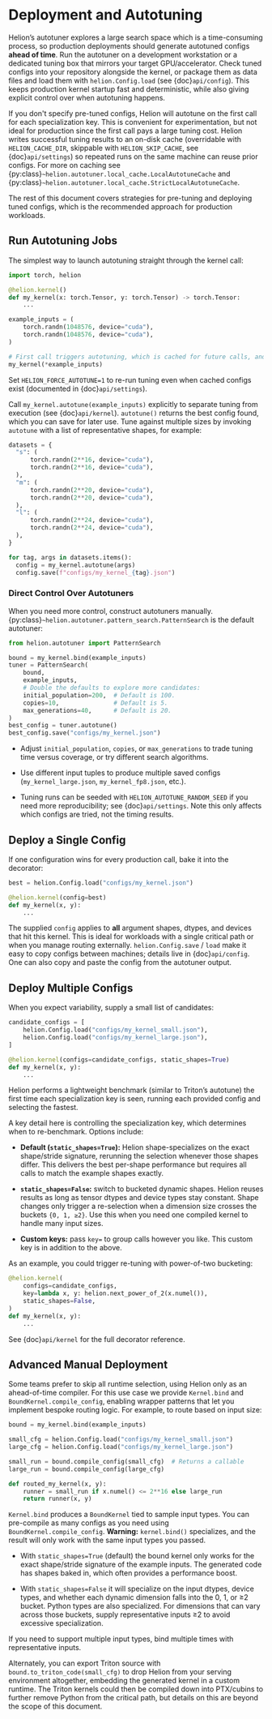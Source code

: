 # Deployment and Autotuning

Helion’s autotuner explores a large search space which is a
time-consuming process, so production deployments should generate
autotuned configs **ahead of time**. Run the autotuner on a development
workstation or a dedicated tuning box that mirrors your target
GPU/accelerator. Check tuned configs into your repository alongside the kernel,
or package them as data files and load them with `helion.Config.load`
(see {doc}`api/config`). This keeps production kernel startup fast and
deterministic, while also giving explicit control over when autotuning
happens.

If you don't specify pre-tuned configs, Helion will autotune on the
first call for each specialization key. This is convenient for
experimentation, but not ideal for production since the first call
pays a large tuning cost.  Helion writes successful tuning results to
an on-disk cache (overridable with `HELION_CACHE_DIR`, skippable
with `HELION_SKIP_CACHE`, see {doc}`api/settings`) so repeated
runs on the same machine can reuse prior configs.  For more on
caching see {py:class}`~helion.autotuner.local_cache.LocalAutotuneCache`
and {py:class}`~helion.autotuner.local_cache.StrictLocalAutotuneCache`.

The rest of this document covers strategies for pre-tuning and deploying
tuned configs, which is the recommended approach for production workloads.

## Run Autotuning Jobs

The simplest way to launch autotuning straight through the kernel call:

```python
import torch, helion

@helion.kernel()
def my_kernel(x: torch.Tensor, y: torch.Tensor) -> torch.Tensor:
    ...

example_inputs = (
    torch.randn(1048576, device="cuda"),
    torch.randn(1048576, device="cuda"),
)

# First call triggers autotuning, which is cached for future calls, and prints the best config found.
my_kernel(*example_inputs)
```
Set `HELION_FORCE_AUTOTUNE=1` to re-run tuning even when cached configs
exist (documented in {doc}`api/settings`).

Call `my_kernel.autotune(example_inputs)` explicitly to separate
tuning from execution (see {doc}`api/kernel`).
`autotune()` returns the best config found, which you can save for
later use.  Tune against multiple sizes by invoking `autotune` with
a list of representative shapes, for example:

```python
datasets = {
  "s": (
      torch.randn(2**16, device="cuda"),
      torch.randn(2**16, device="cuda"),
  ),
  "m": (
      torch.randn(2**20, device="cuda"),
      torch.randn(2**20, device="cuda"),
  ),
  "l": (
      torch.randn(2**24, device="cuda"),
      torch.randn(2**24, device="cuda"),
  ),
}

for tag, args in datasets.items():
  config = my_kernel.autotune(args)
  config.save(f"configs/my_kernel_{tag}.json")
```

### Direct Control Over Autotuners

When you need more control, construct autotuners
manually. {py:class}`~helion.autotuner.pattern_search.PatternSearch` is the default
autotuner:

```python
from helion.autotuner import PatternSearch

bound = my_kernel.bind(example_inputs)
tuner = PatternSearch(
    bound,
    example_inputs,
    # Double the defaults to explore more candidates:
    initial_population=200,  # Default is 100.
    copies=10,               # Default is 5.
    max_generations=40,      # Default is 20.
)
best_config = tuner.autotune()
best_config.save("configs/my_kernel.json")
```

- Adjust `initial_population`, `copies`, or `max_generations` to trade
tuning time versus coverage, or try different search algorithms.

- Use different input tuples to produce multiple saved configs
(`my_kernel_large.json`, `my_kernel_fp8.json`, etc.).

- Tuning runs can be seeded with `HELION_AUTOTUNE_RANDOM_SEED` if you
need more reproducibility; see {doc}`api/settings`.  Note this only
affects which configs are tried, not the timing results.

## Deploy a Single Config

If one configuration wins for every production call, bake it into the decorator:

```python
best = helion.Config.load("configs/my_kernel.json")

@helion.kernel(config=best)
def my_kernel(x, y):
    ...
```

The supplied `config` applies to **all** argument shapes, dtypes, and
devices that hit this kernel. This is ideal for workloads with a single
critical path or when you manage routing externally. `helion.Config.save`
/ `load` make it easy to copy configs between machines; details live
in {doc}`api/config`.  One can also copy and paste the config from the
autotuner output.


## Deploy Multiple Configs

When you expect variability, supply a small list of candidates:

```python
candidate_configs = [
    helion.Config.load("configs/my_kernel_small.json"),
    helion.Config.load("configs/my_kernel_large.json"),
]

@helion.kernel(configs=candidate_configs, static_shapes=True)
def my_kernel(x, y):
    ...
```

Helion performs a lightweight benchmark (similar to Triton’s autotune)
the first time each specialization key is seen, running each provided
config and selecting the fastest.

A key detail here is controlling the specialization key, which
determines when to re-benchmark. Options include:

- **Default (`static_shapes=True`):** Helion shape-specializes on the exact
  shape/stride signature, rerunning the selection whenever those shapes
  differ. This delivers the best per-shape performance but requires all calls
  to match the example shapes exactly.

- **`static_shapes=False`:** switch to bucketed dynamic shapes. Helion
  reuses results as long as tensor dtypes and device types stay constant.
  Shape changes only trigger a re-selection when a dimension size crosses
  the buckets `{0, 1, ≥2}`. Use this when you need one compiled kernel to
  handle many input sizes.

- **Custom keys:** pass `key=` to group calls however you like.
This custom key is in addition to the above.

As an example, you could trigger re-tuning with power-of-two bucketing:

```python
@helion.kernel(
    configs=candidate_configs,
    key=lambda x, y: helion.next_power_of_2(x.numel()),
    static_shapes=False,
)
def my_kernel(x, y):
    ...
```

See {doc}`api/kernel` for the full decorator reference.

## Advanced Manual Deployment

Some teams prefer to skip all runtime selection, using Helion only as
an ahead-of-time compiler.  For this use case we provide `Kernel.bind`
and `BoundKernel.compile_config`, enabling wrapper patterns that let
you implement bespoke routing logic.  For example, to route based on
input size:

```python
bound = my_kernel.bind(example_inputs)

small_cfg = helion.Config.load("configs/my_kernel_small.json")
large_cfg = helion.Config.load("configs/my_kernel_large.json")

small_run = bound.compile_config(small_cfg)  # Returns a callable
large_run = bound.compile_config(large_cfg)

def routed_my_kernel(x, y):
    runner = small_run if x.numel() <= 2**16 else large_run
    return runner(x, y)
```

`Kernel.bind` produces a `BoundKernel` tied to sample
input types. You can pre-compile as many configs as you need using
`BoundKernel.compile_config`.  **Warning:** `kernel.bind()` specializes,
and the result will only work with the same input types you passed.

- With `static_shapes=True` (default) the bound kernel only works for the
exact shape/stride signature of the example inputs.  The generated code
has shapes baked in, which often provides a performance boost.

- With `static_shapes=False` it will specialize on the input dtypes,
device types, and whether each dynamic dimension falls into the 0, 1,
or ≥2 bucket.  Python types are also specialized.  For dimensions that
can vary across those buckets, supply representative inputs ≥2 to avoid
excessive specialization.

If you need to support multiple input types, bind multiple times with
representative inputs.

Alternately, you can export Triton source with
`bound.to_triton_code(small_cfg)` to drop Helion from your serving
environment altogether, embedding the generated kernel in a custom
runtime.  The Triton kernels could then be compiled down into PTX/cubins
to further remove Python from the critical path, but details on this
are beyond the scope of this document.
